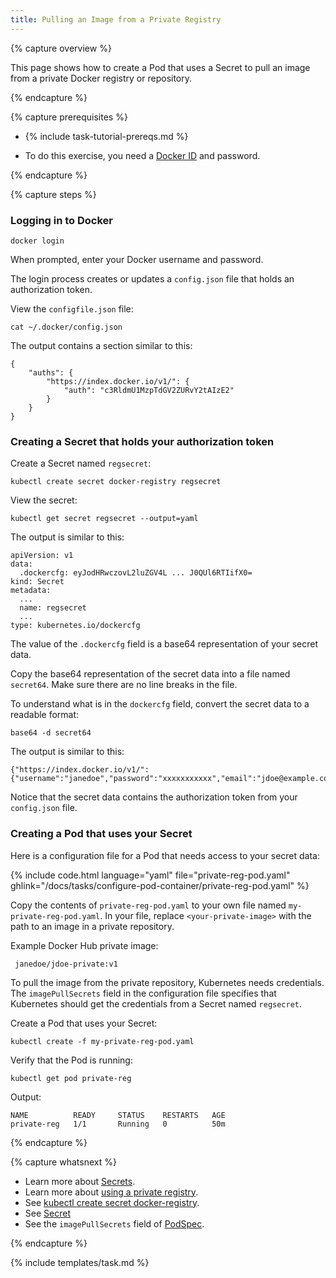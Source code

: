 ```yaml
---
title: Pulling an Image from a Private Registry
---
```


{% capture overview %}

This page shows how to create a Pod that uses a Secret to pull an image from a
private Docker registry or repository.

{% endcapture %}

{% capture prerequisites %}

* {% include task-tutorial-prereqs.md %}

* To do this exercise, you need a
[Docker ID](https://docs.docker.com/docker-id/) and password.

{% endcapture %}

{% capture steps %}

### Logging in to Docker

    docker login

When prompted, enter your Docker username and password.

The login process creates or updates a `config.json` file that holds an
authorization token.

View the `configfile.json` file:

    cat ~/.docker/config.json

The output contains a section similar to this:

    {
        "auths": {
            "https://index.docker.io/v1/": {
                "auth": "c3RldmU1MzpTdGV2ZURvY2tAIzE2"
            }
        }
    }

### Creating a Secret that holds your authorization token

Create a Secret named `regsecret`:

    kubectl create secret docker-registry regsecret

View the secret:

    kubectl get secret regsecret --output=yaml

The output is similar to this:

    apiVersion: v1
    data:
      .dockercfg: eyJodHRwczovL2luZGV4L ... J0QUl6RTIifX0=
    kind: Secret
    metadata:
      ...
      name: regsecret
      ...
    type: kubernetes.io/dockercfg

The value of the `.dockercfg` field is a base64 representation of your secret data.

Copy the base64 representation of the secret data into a file named `secret64`.
Make sure there are no line breaks in the file.

To understand what is in the `dockercfg` field, convert the secret data to a
readable format:

    base64 -d secret64

The output is similar to this:

    {"https://index.docker.io/v1/":{"username":"janedoe","password":"xxxxxxxxxxx","email":"jdoe@example.com","auth":"c3RldmU1MzpTdGV2ZURvY2tAIzE2"}}

Notice that the secret data contains the authorization token from your
`config.json` file.

### Creating a Pod that uses your Secret

Here is a configuration file for a Pod that needs access to your secret data:

{% include code.html language="yaml" file="private-reg-pod.yaml" ghlink="/docs/tasks/configure-pod-container/private-reg-pod.yaml" %}

Copy the contents of `private-reg-pod.yaml` to your own file named
`my-private-reg-pod.yaml`. In your file, replace `<your-private-image>` with
the path to an image in a private repository.

Example Docker Hub private image:

     janedoe/jdoe-private:v1

To pull the image from the private repository, Kubernetes needs credentials. The
 `imagePullSecrets` field in the configuration file specifies that Kubernetes
 should get the credentials from a Secret named
`regsecret`.

Create a Pod that uses your Secret:

    kubectl create -f my-private-reg-pod.yaml

Verify that the Pod is running:

    kubectl get pod private-reg

Output:

    NAME          READY     STATUS    RESTARTS   AGE
    private-reg   1/1       Running   0          50m

{% endcapture %}

{% capture whatsnext %}

* Learn more about [Secrets](/docs/user-guide/secrets/).
* Learn more about
[using a private registry](/docs/user-guide/images/#using-a-private-registry).
* See [kubectl create secret docker-registry](/docs/user-guide/kubectl/kubectl_create_secret_docker-registry/).
* See [Secret](/docs/api-reference/v1/definitions/#_v1_secret)
* See the `imagePullSecrets` field of
[PodSpec](/docs/api-reference/v1/definitions/#_v1_podspec).

{% endcapture %}

{% include templates/task.md %}
